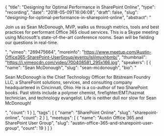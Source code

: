 {
  "title": "Designing for Optimal Performance in SharePoint Online",
  "type": "recording",
  "date": "2018-05-09T16:06:08",
  "draft": false,
  "slug": "designing-for-optimal-performance-in-sharepoint-online",
  "abstract": "<p>Join us as Sean McDonough, MVP, walks us through metrics, tools and best practices for performant Office 365 cloud services. This is a Skype meeting using Microsoft's state-of-the-art conference rooms. Sean will be fielding our questions in real-time. </p>",
  "vimeo": "269475664",
  "moreinfo": "https://www.meetup.com/Austin-Office365-SharePoint-UserGroup/events/lsljlmyxhbmb/",
  "thumbnail": "https://i.vimeocdn.com/video/700408581_295x166.jpg",
  "speakers": [
    {
      "name": "Sean McDonough",
      "slug": "sean-mcdonough",
      "bio": "<p>Sean McDonough is the Chief Technology Officer for Bitstream Foundry LLC, a SharePoint solutions, services, and consulting company headquartered in Cincinnati, Ohio. He is a co-author of two SharePoint books. Past stints include a polymer chemist, firefighter/EMT/hazmat technician, and technology evangelist. Life is neither dull nor slow for Sean McDonough!</p>",
      "count": 1
    }
  ],
  "tags": [
    {
      "name": "SharePoint Online",
      "slug": "sharepoint-online",
      "count": 2
    }
  ],
  "meetups": [
    {
      "name": "Austin Office 365 and SharePoint User Group",
      "slug": "austin-office-365-and-sharepoint-user-group",
      "count": 19
    }
  ]
}